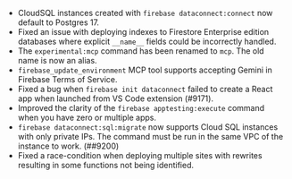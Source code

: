 - CloudSQL instances created with `firebase dataconnect:connect` now default to Postgres 17.
- Fixed an issue with deploying indexes to Firestore Enterprise edition databases where explicit `__name__` fields could be incorrectly handled.
- The `experimental:mcp` command has been renamed to `mcp`. The old name is now an alias.
- `firebase_update_environment` MCP tool supports accepting Gemini in Firebase Terms of Service.
- Fixed a bug when `firebase init dataconnect` failed to create a React app when launched from VS Code extension (#9171).
- Improved the clarity of the `firebase apptesting:execute` command when you have zero or multiple apps.
- `firebase dataconnect:sql:migrate` now supports Cloud SQL instances with only private IPs. The command must be run in the same VPC of the instance to work. (##9200)
- Fixed a race-condition when deploying multiple sites with rewrites resulting in some functions not being identified.
